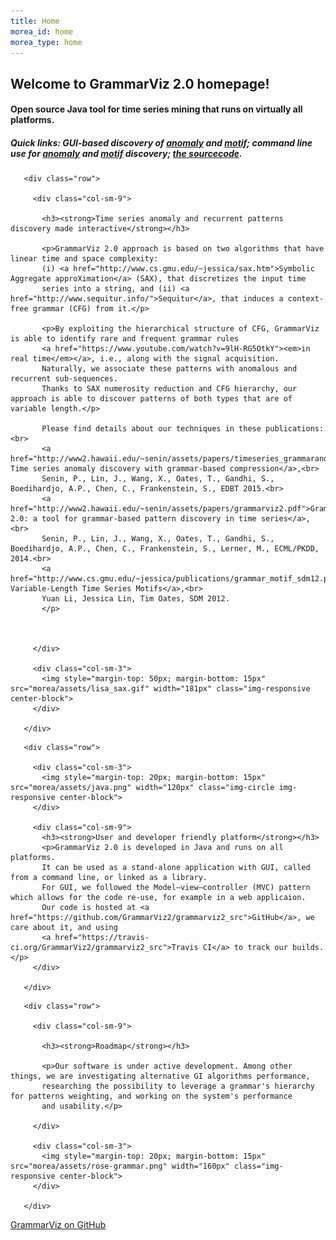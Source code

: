 ```yaml
---
title: Home
morea_id: home
morea_type: home
---
```


<div class="section-background-1" itemscope="" itemtype="http://schema.org/SoftwareApplication">
 <div class="container">
   <h2><strong>Welcome to GrammarViz 2.0 homepage!</strong></h2>
   <h4><span itemprop="applicationCategory">Open source Java tool for time series mining</span> that runs on virtually <span itemprop="operatingSystem">all</span> platforms.</h4>
   <h5><i>Quick links: GUI-based discovery of 
    <a href="http://grammarviz2.github.io/grammarviz2_site/morea/anomaly/experience-a1.html">anomaly</a> and
    <a href="http://grammarviz2.github.io/grammarviz2_site/morea/motif/experience-m1.html">motif</a>; command line use for
    <a href="http://grammarviz2.github.io/grammarviz2_site/morea/anomaly/experience-a2.html">anomaly</a> and
    <a href="http://grammarviz2.github.io/grammarviz2_site/morea/motif/experience-m2.html">motif</a> discovery;
    <a href=" https://github.com/GrammarViz2/grammarviz2_src">the sourcecode</a>.</i>
   </h5>
 </div>
</div>


<div class="row top-buffer">

 <div class="section-background-2">
  <div class="container">

       <div class="row">

         <div class="col-sm-9">

           <h3><strong>Time series anomaly and recurrent patterns discovery made interactive</strong></h3>

           <p>GrammarViz 2.0 approach is based on two algorithms that have linear time and space complexity:
           (i) <a href="http://www.cs.gmu.edu/~jessica/sax.htm">Symbolic Aggregate approXimation</a> (SAX), that discretizes the input time
           series into a string, and (ii) <a href="http://www.sequitur.info/">Sequitur</a>, that induces a context-free grammar (CFG) from it.</p>

           <p>By exploiting the hierarchical structure of CFG, GrammarViz is able to identify rare and frequent grammar rules
           <a href="https://www.youtube.com/watch?v=9lH-RG5OtkY"><em>in real time</em></a>, i.e., along with the signal acquisition.
           Naturally, we associate these patterns with anomalous and recurrent sub-sequences.
           Thanks to SAX numerosity reduction and CFG hierarchy, our approach is able to discover patterns of both types that are of variable length.</p>

           Please find details about our techniques in these publications:<br>
           <a href="http://www2.hawaii.edu/~senin/assets/papers/timeseries_grammaranomaly.pdf"> Time series anomaly discovery with grammar-based compression</a>,<br>
           Senin, P., Lin, J., Wang, X., Oates, T., Gandhi, S., Boedihardjo, A.P., Chen, C., Frankenstein, S., EDBT 2015.<br>
           <a href="http://www2.hawaii.edu/~senin/assets/papers/grammarviz2.pdf">GrammarViz 2.0: a tool for grammar-based pattern discovery in time series</a>,<br>
           Senin, P., Lin, J., Wang, X., Oates, T., Gandhi, S., Boedihardjo, A.P., Chen, C., Frankenstein, S., Lerner, M., ECML/PKDD, 2014.<br>
           <a href="http://www.cs.gmu.edu/~jessica/publications/grammar_motif_sdm12.pdf">Visualizing Variable-Length Time Series Motifs</a>,<br>
           Yuan Li, Jessica Lin, Tim Oates, SDM 2012.
           </p>



         </div>

         <div class="col-sm-3">
           <img style="margin-top: 50px; margin-bottom: 15px" src="morea/assets/lisa_sax.gif" width="181px" class="img-responsive center-block">
         </div>

       </div>

  </div>
 </div>

</div>


<div class="row top-buffer">

 <div class="section-background-1">
  <div class="container">

       <div class="row">

         <div class="col-sm-3">
           <img style="margin-top: 20px; margin-bottom: 15px" src="morea/assets/java.png" width="120px" class="img-circle img-responsive center-block">
         </div>

         <div class="col-sm-9">
           <h3><strong>User and developer friendly platform</strong></h3>
           <p>GrammarViz 2.0 is developed in Java and runs on all platforms.
           It can be used as a stand-alone application with GUI, called from a command line, or linked as a library.
           For GUI, we followed the Model–view–controller (MVC) pattern which allows for the code re-use, for example in a web applicaion.
           Our code is hosted at <a href="https://github.com/GrammarViz2/grammarviz2_src">GitHub</a>, we care about it, and using
           <a href="https://travis-ci.org/GrammarViz2/grammarviz2_src">Travis CI</a> to track our builds.</p>
         </div>

       </div>

  </div>
 </div>

</div>

<div class="row top-buffer">

 <div class="section-background-2">
  <div class="container">

       <div class="row">

         <div class="col-sm-9">

           <h3><strong>Roadmap</strong></h3>

           <p>Our software is under active development. Among other things, we are investigating alternative GI algorithms performance,
           researching the possibility to leverage a grammar's hierarchy for patterns weighting, and working on the system's performance
           and usability.</p>

         </div>

         <div class="col-sm-3">
           <img style="margin-top: 20px; margin-bottom: 15px" src="morea/assets/rose-grammar.png" width="160px" class="img-responsive center-block">
         </div>

       </div>

  </div>
 </div>

</div>


<!-- Add a github ribbon. -->
<link rel="stylesheet" href="css/gh-fork-ribbon.css">
<div class="github-fork-ribbon-wrapper right">
  <div class="github-fork-ribbon">
    <a href="https://github.com/GrammarViz2/grammarviz2_src">GrammarViz on GitHub</a>
  </div>
</div>
